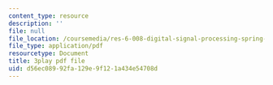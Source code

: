 ```yaml
---
content_type: resource
description: ''
file: null
file_location: /coursemedia/res-6-008-digital-signal-processing-spring-2011/d56ec08992fa129e9f121a434e54708d_I9u15zdgJvI.pdf
file_type: application/pdf
resourcetype: Document
title: 3play pdf file
uid: d56ec089-92fa-129e-9f12-1a434e54708d
---
```

